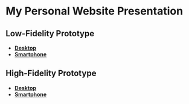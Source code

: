 # My Personal Website Presentation

## Low-Fidelity Prototype

- **[Desktop](https://www.figma.com/proto/jIQj5I6pR4gKNfsMqPb8A1/My-Personal-Website-v2?node-id=40000011-4609&t=0iUv3uu3wLrQVsAC-1&scaling=scale-down-width&content-scaling=fixed)**
- **[Smartphone](https://www.figma.com/proto/jIQj5I6pR4gKNfsMqPb8A1/My-Personal-Website-v2?node-id=40000060-3855&t=OQLlB70qKqenDbd1-1&scaling=contain&content-scaling=responsive)**

## High-Fidelity Prototype

- **[Desktop](https://www.figma.com/proto/jIQj5I6pR4gKNfsMqPb8A1/My-Personal-Website-v2?node-id=40000135-7806&t=4R1s4csSDnI5Zez8-1&scaling=scale-down-width&content-scaling=fixed)**
- **[Smartphone](https://www.figma.com/proto/jIQj5I6pR4gKNfsMqPb8A1/My-Personal-Website-v2?node-id=40000135-9334&t=4R1s4csSDnI5Zez8-1&scaling=contain&content-scaling=responsive)**
